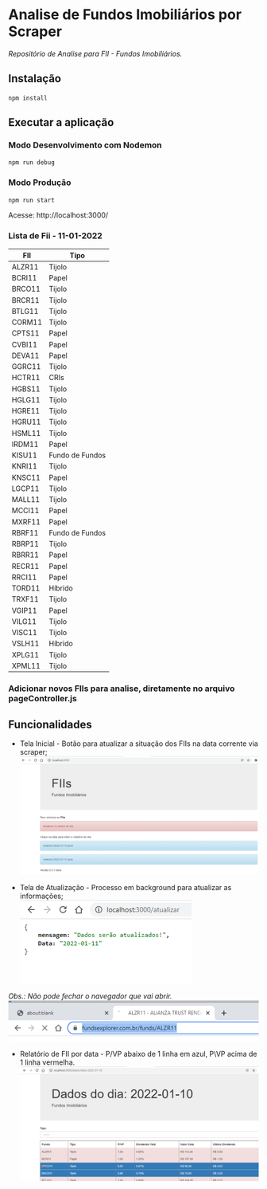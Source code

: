 # Analise de Fundos Imobiliários por Scraper
*Repositório de Analise para FII - Fundos Imobiliários.*

## Instalação

```
npm install 
```

## Executar a aplicação

### Modo Desenvolvimento com Nodemon
```
npm run debug
```

### Modo Produção
```
npm run start
```

Acesse: http://localhost:3000/

### Lista de Fii - 11-01-2022
FII | Tipo |
--- | --- |
ALZR11 | Tijolo |
BCRI11 | Papel |
BRCO11 | Tijolo |
BRCR11 | Tijolo |
BTLG11 | Tijolo |
CORM11 | Tijolo |
CPTS11 | Papel |
CVBI11 | Papel |
DEVA11 | Papel |
GGRC11 | Tijolo |
HCTR11 | CRIs |
HGBS11 | Tijolo |
HGLG11 | Tijolo |
HGRE11 | Tijolo |
HGRU11 | Tijolo |
HSML11 | Tijolo |
IRDM11 | Papel |
KISU11 | Fundo de Fundos |
KNRI11 | Tijolo |
KNSC11 | Papel |
LGCP11 | Tijolo |
MALL11 | Tijolo |
MCCI11 | Papel |
MXRF11 | Papel |
RBRF11 | Fundo de Fundos |
RBRP11 | Tijolo |
RBRR11 | Papel |
RECR11 | Papel |
RRCI11 | Papel |
TORD11 | Híbrido |
TRXF11 | Tijolo |
VGIP11 | Papel |
VILG11 | Tijolo |
VISC11 | Tijolo |
VSLH11 | Híbrido |
XPLG11 | Tijolo |
XPML11 | Tijolo |

### Adicionar novos FIIs para analise, diretamente no arquivo pageController.js

## Funcionalidades
- Tela Inicial - Botão para atualizar a situação dos FIIs na data corrente via scraper;  
![Tela Inicial](imagens/tela-inicial.png)

- Tela de Atualização - Processo em background para atualizar as informações;    
![Tela Atualizar](imagens/tela-atualizar.png)


*Obs.: Não pode fechar o navegador que vai abrir.*    
![Navegador aberto](imagens/navegador-aberto.png)

- Relatório de FII por data - P/VP abaixo de 1 linha em azul, P\VP acima de 1 linha vermelha.  
![Relatorio](imagens/relatorio.png)
